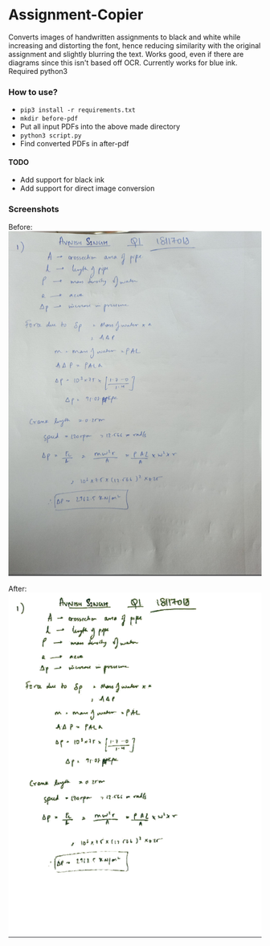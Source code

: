# Assignment-Copier

Converts images of handwritten assignments to black and white while increasing and distorting the font, hence reducing similarity with the original assignment and slightly blurring the text. Works good, even if there are diagrams since this isn't based off OCR.
Currently works for blue ink.
Required python3


### How to use?

- `pip3 install -r requirements.txt`
- `mkdir before-pdf`
- Put all input PDFs into the above made directory
- `python3 script.py`
- Find converted PDFs in after-pdf

#### TODO

- Add support for black ink
- Add support for direct image conversion

### Screenshots

Before:
![Before](samples/before.png)

After:
![After](samples/after.png)